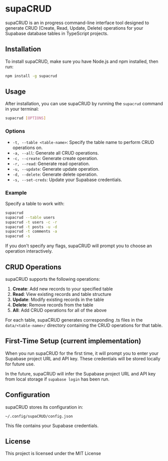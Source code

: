 # supaCRUD

supaCRUD is an in progress command-line interface tool designed to generate CRUD (Create, Read, Update, Delete) operations for your Supabase database tables in TypeScript projects.

## Installation

To install supaCRUD, make sure you have Node.js and npm installed, then run:

```bash
npm install -g supacrud
```

## Usage

After installation, you can use supaCRUD by running the `supacrud` command in your terminal:

```bash
supacrud [OPTIONS]
```

### Options

- `-t, --table <table-name>`: Specify the table name to perform CRUD operations on.
- `-a, --all`: Generate all CRUD operations.
- `-c, --create`: Generate create operation.
- `-r, --read`: Generate read operation.
- `-u, --update`: Generate update operation.
- `-d, --delete`: Generate delete operation.
- `-s, --set-creds`: Update your Supabase credentials.

### Example

Specify a table to work with:
```bash
supacrud
supacrud --table users
supacrud -t users -c -r
supacrud -t posts -u -d
supacrud -t comments -a
supacrud -s
```

If you don't specify any flags, supaCRUD will prompt you to choose an operation interactively.

## CRUD Operations

supaCRUD supports the following operations:

1. **Create**: Add new records to your specified table
2. **Read**: View existing records and table structure
3. **Update**: Modify existing records in the table
4. **Delete**: Remove records from the table
5. **All**: Add CRUD operations for all of the above

For each table, supaCRUD generates corresponding .ts files in the `data/<table-name>/` directory containing the CRUD operations for that table.

## First-Time Setup (current implementation)

When you run supaCRUD for the first time, it will prompt you to enter your Supabase project URL and API key. These credentials will be stored locally for future use.

In the future, supaCRUD will infer the Supabase project URL and API key from local storage if `supabase login` has been run.

## Configuration

supaCRUD stores its configuration in:

```
~/.config/supaCRUD/config.json
```

This file contains your Supabase credentials.

## License

This project is licensed under the MIT License
